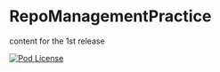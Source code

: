 # RepoManagementPractice
content for the 1st release

[![Pod License](http://img.shields.io/cocoapods/l/SDWebImage.svg?style=flat)](https://www.apache.org/licenses/LICENSE-2.0.html)

